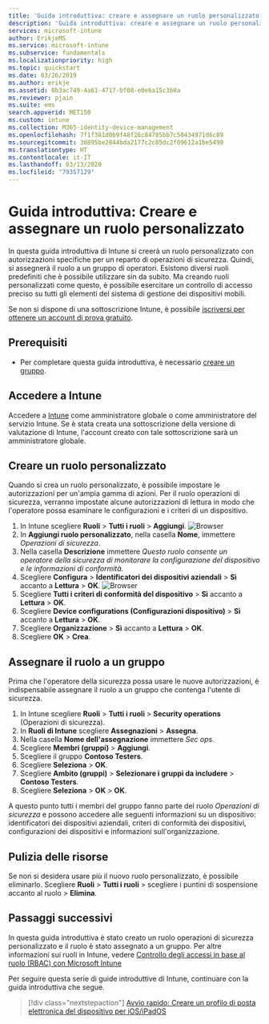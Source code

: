 ```yaml
---
title: 'Guida introduttiva: creare e assegnare un ruolo personalizzato in Intune'
description: 'Guida introduttiva: creare e assegnare un ruolo personalizzato per un servizio di gestione dispositivi remoti.'
services: microsoft-intune
author: ErikjeMS
ms.service: microsoft-intune
ms.subservice: fundamentals
ms.localizationpriority: high
ms.topic: quickstart
ms.date: 03/26/2019
ms.author: erikje
ms.assetid: 0b3ac749-4a61-4717-bf08-e0e6a15c3b0a
ms.reviewer: pjain
ms.suite: ems
search.appverid: MET150
ms.custom: intune
ms.collection: M365-identity-device-management
ms.openlocfilehash: 7f1f381d0b9f48f26c84785bb7c50434971d6c89
ms.sourcegitcommit: 3d895be2844bda2177c2c85dc2f09612a1be5490
ms.translationtype: HT
ms.contentlocale: it-IT
ms.lasthandoff: 03/13/2020
ms.locfileid: "79357129"
---
```

# <a name="quickstart-create-and-assign-a-custom-role"></a>Guida introduttiva: Creare e assegnare un ruolo personalizzato

In questa guida introduttiva di Intune si creerà un ruolo personalizzato con autorizzazioni specifiche per un reparto di operazioni di sicurezza. Quindi, si assegnerà il ruolo a un gruppo di operatori. Esistono diversi ruoli predefiniti che è possibile utilizzare sin da subito. Ma creando ruoli personalizzati come questo, è possibile esercitare un controllo di accesso preciso su tutti gli elementi del sistema di gestione dei dispositivi mobili.

Se non si dispone di una sottoscrizione Intune, è possibile [iscriversi per ottenere un account di prova gratuito](free-trial-sign-up.md).

## <a name="prerequisites"></a>Prerequisiti

- Per completare questa guida introduttiva, è necessario [creare un gruppo](quickstart-create-group.md).

## <a name="sign-in-to-intune"></a>Accedere a Intune

Accedere a [Intune](https://aka.ms/intuneportal) come amministratore globale o come amministratore del servizio Intune. Se è stata creata una sottoscrizione della versione di valutazione di Intune, l'account creato con tale sottoscrizione sarà un amministratore globale.

## <a name="create-a-custom-role"></a>Creare un ruolo personalizzato

Quando si crea un ruolo personalizzato, è possibile impostare le autorizzazioni per un'ampia gamma di azioni. Per il ruolo operazioni di sicurezza, verranno impostate alcune autorizzazioni di lettura in modo che l'operatore possa esaminare le configurazioni e i criteri di un dispositivo.

1. In Intune scegliere **Ruoli** > **Tutti i ruoli** > **Aggiungi**.
![Browser](./media/quickstart-create-custom-role/add-custom-role.png)
2. In **Aggiungi ruolo personalizzato**, nella casella **Nome**, immettere *Operazioni di sicurezza*.
3. Nella casella **Descrizione** immettere *Questo ruolo consente un operatore della sicurezza di monitorare la configurazione del dispositivo e le informazioni di conformità.*
4. Scegliere **Configura** > **Identificatori dei dispositivi aziendali** > **Sì** accanto a **Lettura** > **OK**.
![Browser](./media/quickstart-create-custom-role/corp-device-id-read.png)
5. Scegliere **Tutti i criteri di conformità del dispositivo** > **Sì** accanto a **Lettura** > **OK**.
6. Scegliere **Device configurations (Configurazioni dispositivo)**  > **Sì** accanto a **Lettura** > **OK**.
7. Scegliere **Organizzazione** > **Sì** accanto a **Lettura** > **OK**.
8. Scegliere **OK** > **Crea**.

## <a name="assign-the-role-to-a-group"></a>Assegnare il ruolo a un gruppo

Prima che l'operatore della sicurezza possa usare le nuove autorizzazioni, è indispensabile assegnare il ruolo a un gruppo che contenga l'utente di sicurezza.

1. In Intune scegliere **Ruoli** > **Tutti i ruoli** > **Security operations** (Operazioni di sicurezza).
2. In **Ruoli di Intune** scegliere **Assegnazioni** > **Assegna**.
3. Nella casella **Nome dell'assegnazione** immettere *Sec ops*.
4. Scegliere **Membri (gruppi)**  > **Aggiungi**.
5. Scegliere il gruppo **Contoso Testers**.
6. Scegliere **Seleziona** > **OK**.
7. Scegliere **Ambito (gruppi)**  > **Selezionare i gruppi da includere** > **Contoso Testers**.
8. Scegliere **Seleziona** > **OK** > **OK**.

A questo punto tutti i membri del gruppo fanno parte del ruolo *Operazioni di sicurezza* e possono accedere alle seguenti informazioni su un dispositivo: identificatori dei dispositivi aziendali, criteri di conformità dei dispositivi, configurazioni dei dispositivi e informazioni sull'organizzazione.

## <a name="clean-up-resources"></a>Pulizia delle risorse

Se non si desidera usare più il nuovo ruolo personalizzato, è possibile eliminarlo. Scegliere **Ruoli** > **Tutti i ruoli** > scegliere i puntini di sospensione accanto al ruolo > **Elimina**.

## <a name="next-steps"></a>Passaggi successivi

In questa guida introduttiva è stato creato un ruolo operazioni di sicurezza personalizzato e il ruolo è stato assegnato a un gruppo. Per altre informazioni sui ruoli in Intune, vedere [Controllo degli accessi in base al ruolo (RBAC) con Microsoft Intune](role-based-access-control.md)

Per seguire questa serie di guide introduttive di Intune, continuare con la guida introduttiva che segue.

> [!div class="nextstepaction"]
> [Avvio rapido: Creare un profilo di posta elettronica del dispositivo per iOS/iPadOS](../configuration/quickstart-email-profile.md)
